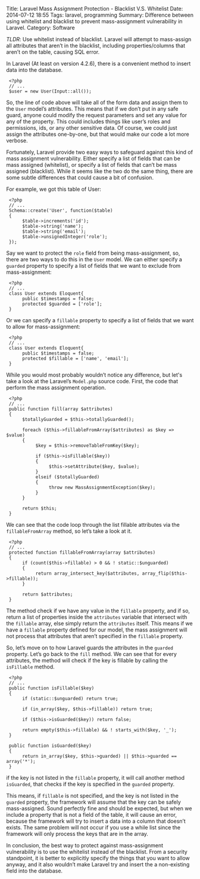 Title: Laravel Mass Assignment Protection - Blacklist V.S. Whitelist
Date: 2014-07-12 18:55
Tags: laravel, programming
Summary: Difference between using whitelist and blacklist to prevent mass-assignment vulnerability in Laravel.
Category: Software

*TLDR*: Use whitelist instead of blacklist. Laravel will attempt to mass-assign all attributes that aren’t in the blacklist, including properties/columns that aren’t on the table, causing SQL error.

In Laravel (At least on version 4.2.6), there is a convenient method to insert data into the database.

     <?php
     // ...
     $user = new User(Input::all());

So, the line of code above will take all of the form data and assign them to the `User` model’s attributes. This means that if we don’t put in any safe guard, anyone could modify the request parameters and set any value for any of the property. This could includes things like user’s roles and permissions, ids, or any other sensitive data. Of course, we could just assign the attributes one-by-one, but that would make our code a lot more verbose.

Fortunately, Laravel provide two easy ways to safeguard against this kind of mass assignment vulnerability. Either specify a list of fields that can be mass assigned (whitelist), or specify a list of fields that can’t be mass assigned (blacklist). While it seems like the two do the same thing, there are some subtle differences that could cause a bit of confusion.

For example, we got this table of User:

     <?php
     // ...
     Schema::create('User', function($table)
     {
          $table->increments('id');
          $table->string('name');
          $table->string('email');
          $table->unsignedInteger('role');
     });

Say we want to protect the `role` field from being mass-assignment, so, there are two ways to do this in the `User` model. We can either specify a `guarded` property to specify a list of fields that we want to exclude from mass-assignment:

     <?php
     // ...
     class User extends Eloquent{
          public $timestamps = false;
          protected $guarded = ['role'];
     }

Or we can specify a `fillable` property to specify a list of fields that we want to allow for mass-assignment:

     <?php
     // ...
     class User extends Eloquent{
          public $timestamps = false;
          protected $fillable = ['name', 'email'];
     }

While you would most probably wouldn’t notice any difference, but let's take a look at the Laravel’s `Model.php` source code. First, the code that perform the mass assignment operation.

     <?php
     // ...
     public function fill(array $attributes)
     {
          $totallyGuarded = $this->totallyGuarded();

          foreach ($this->fillableFromArray($attributes) as $key => $value)
          {
               $key = $this->removeTableFromKey($key);

               if ($this->isFillable($key))
               {
                    $this->setAttribute($key, $value);
               }
               elseif ($totallyGuarded)
               {
                    throw new MassAssignmentException($key);
               }
          }

          return $this;
     }

We can see that the code loop through the list fillable attributes via the `fillableFromArray` method, so let’s take a look at it.

     <?php
     // ...
     protected function fillableFromArray(array $attributes)
     {
          if (count($this->fillable) > 0 && ! static::$unguarded)
          {
               return array_intersect_key($attributes, array_flip($this->fillable));
          }

          return $attributes;
     }

The method check if we have any value in the `fillable` property, and if so, return a list of properties inside the `attributes` variable that intersect with the `fillable` array, else simply return the `attributes` itself. This means if we have a `fillable` property defined for our model, the mass assignment will not process that attributes that aren’t specified in the `fillable` property.

So, let’s move on to how Laravel guards the attributes in the `guarded` property. Let’s go back to the `fill` method. We can see that for every attributes, the method will check if the key is fillable by calling the `isFillable` method.

     <?php
     // ...
     public function isFillable($key)
     {
          if (static::$unguarded) return true;

          if (in_array($key, $this->fillable)) return true;

          if ($this->isGuarded($key)) return false;

          return empty($this->fillable) && ! starts_with($key, '_');
     }

     public function isGuarded($key)
     {
          return in_array($key, $this->guarded) || $this->guarded == array('*');
     }

if the key is not listed in the `fillable` property,  it will call another method `isGuarded`, that checks if the key is specified in the `guarded` property.

This means, if `fillable` is not specified, and the key is not listed in the `guarded` property, the framework will assume that the key can be safely mass-assigned. Sound perfectly fine and should be expected, but when we include a property that is not a field of the table, it will cause an error, because the framework will try to insert a data into a column that doesn’t exists. The same problem will not occur if you use a while list since the framework will only process the keys that are in the array.

In conclusion, the best way to protect against mass-assignment vulnerability is to use the whitelist instead of the blacklist. From a security standpoint, it is better to explicitly specify the things that you want to allow anyway, and it also wouldn’t make Laravel try and insert the a non-existing field into the database.

